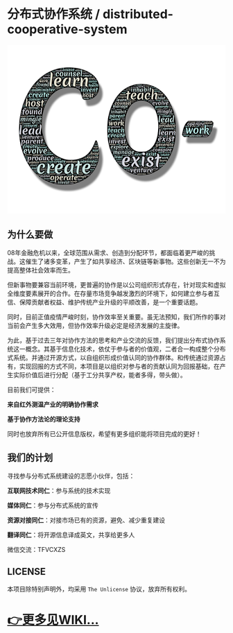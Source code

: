 # 分布式协作系统 / distributed-cooperative-system
![](https://github.com/geekerback/distributed-cooperative-system/blob/master/DCS%20pictures/trust-450352_640.png?raw=true)
## 为什么要做

08年金融危机以来，全球范围从需求、创造到分配环节，都面临着更严峻的挑战。这催生了诸多变革，产生了如共享经济、区块链等新事物。这些创新无一不为提高整体社会效率而生。

但新事物要兼容当前环境，更普遍的协作是以公司组织形式存在，针对现实和虚拟全维度要素展开的合作。在存量市场竞争越发激烈的环境下，如何建立参与者互信、保障贡献者权益、维护传统产业升级的平顺改善，是一个重要话题。

同时，目前正值疫情严峻时刻，协作效率至关重要。虽无法预知，我们所作的事对当前会产生多大效用，但协作效率升级必定是经济发展的主旋律。

为此，基于过去三年对协作方法的思考和产业交流的反馈，我们提出分布式协作系统这一概念。其基于信息化技术，依仗于参与者的价值观，二者合一构成整个分布式系统。并通过开源方式，以自组织形成价值认同的协作群体。和传统通过资源占有，实现回报的方式不同，本项目是以组织对参与者的贡献认同为回报基础，在产生实际价值后进行分配（基于工分共享产权，能者多得，带头做）。

目前我们可提供：

**来自红外测温产业的明确协作需求**

**基于协作方法论的理论支持**

同时也放弃所有已公开信息版权，希望有更多组织能将项目完成的更好！

## 我们的计划

寻找参与分布式系统建设的志愿小伙伴，包括：

**互联网技术同仁**：参与系统的技术实现

**媒体同仁**：参与分布式系统的宣传

**资源对接同仁**：对接市场已有的资源，避免、减少重复建设

**翻译同仁**：将开源信息译成英文，共享给更多人

微信交流：TFVCXZS

## LICENSE

本项目除特别声明外，均采用 `The Unlicense` 协议，放弃所有权利。

# [👉更多见WIKI...](https://github.com/geekerback/distributed-cooperative-system/wiki/%E5%88%86%E5%B8%83%E5%BC%8F%E5%8D%8F%E4%BD%9C%E7%B3%BB%E7%BB%9F)
